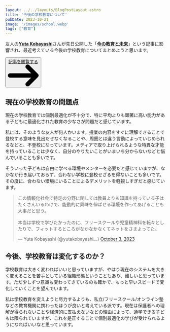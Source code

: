 ```yaml
---
layout: ../../layouts/BlogPostLayout.astro
title: '今後の学校教育について'
pubDate: 2023-10-21
image: '/images/school.webp'
tags: ["教育"]
---
```


友人の[**Yuta Kobayashi**](https://yutakobayashi.dev/)さんが先日公開した「[**今の教育と未来**](https://yutakobayashi.dev/blog/learning-over-education)」という記事に影響され、最近考えている今後の学校教育についてまとめようと思います。

<div class="flex justify-center mt-4">
    <button type="button" class="text-gray-900 bg-white border border-gray-200 hover:bg-gray-100 hover:text-gray-900 focus:z-10 focus:ring-4 focus:ring-gray-200 dark:focus:ring-gray-700 dark:bg-gray-800 dark:text-gray-200 dark:border-gray-600 dark:hover:text-white dark:hover:bg-gray-700 font-bold rounded-lg text-sm px-5 py-2.5 text-center inline-flex items-center dark:bg-blue-600 dark:hover:bg-blue-700 dark:focus:ring-blue-800">
        <a href="https://yutakobayashi.dev/blog/learning-over-education">記事を閲覧する</a>
        <svg class="w-3.5 h-3.5 ml-2" aria-hidden="true" xmlns="http://www.w3.org/2000/svg" fill="none" viewBox="0 0 14 10">
        <path stroke="currentColor" stroke-linecap="round" stroke-linejoin="round" stroke-width="2" d="M1 5h12m0 0L9 1m4 4L9 9"/>
        </svg>
    </button>
</div>    

## 現在の学校教育の問題点

現在の学校教育では個別最適化が不十分で、特に平均よりも顕著に高い能力がある子どもに最適化された教育の少なさが問題だと感じています。

私には、そのような友人が何人かいます。授業の内容をすぐに理解できることで登校する意味を見出だせなくなることや、周囲とは違う言動によっていじめられるなどと、不登校になっています。メディアで取り上げられるような特異な才能を持っていることは少なく、自分のやりたいことがいまいち分からないなどと悩んでいることも多いです。

そういった子どもは自由に学べる環境やメンターを必要だと感じていますが、なかなか行き届いておらず、合わない学校に登校せざるを得ないことも多いです。その度に、合わない環境にいることによるデメリットを軽視しすぎだと感じています。

<blockquote class="twitter-tweet"><p lang="ja" dir="ltr">この情報化社会で特定の分野に関しては教員よりも知識を持っている子はたくさんいるわけで、能動的に興味を伸ばせる環境を作ってあげることも大事だと思う。<br><br>本当は学校で学びたかったのに、フリースクールや児童精神科を転々としたりで、フィットするところがなかなかなくてネットをさまよってた。</p>&mdash; Yuta Kobayashi (@yutakobayashi__) <a href="https://twitter.com/yutakobayashi__/status/1709317064115327084?ref_src=twsrc%5Etfw">October 3, 2023</a></blockquote> <script async src="https://platform.twitter.com/widgets.js" charset="utf-8"></script>

## 今後、学校教育は変化するのか？

学校教育は大きく変わればいいと思っていますが、やはり現在のシステムを大きく変えることを苦手としている組織形態ということもあり、難しいと思っています。ただ少しずつ意識も変わってきているのも確かで、もっと早いスピードで変化していくことを望んでいます。

私は学校教育を変えようと尽力するよりも、私立/フリースクール/オンライン塾などの教育機関に携わったほうが良いと考えている派です。現在は保護者への理解が得られないことや経済的に支払えないなどの理由によって、通学できる子どもは限られていますが、これを是正することで個別最適化の学びが受けられるようになればいいなと思っています。

